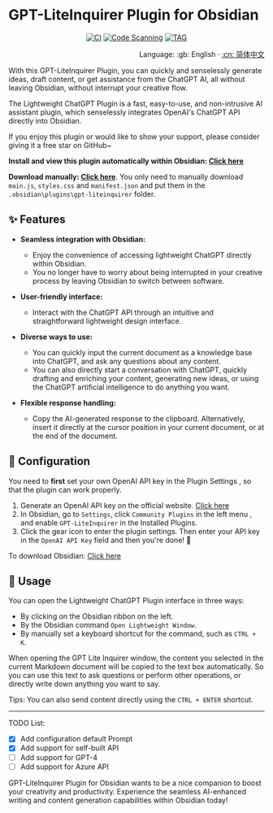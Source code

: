 # GPT-LiteInquirer Plugin for Obsidian

<div align="center">

[![CI][ci-image]][ci-url]
[![Code Scanning][code-scanning-image]][code-scanning-url]
[![TAG][tag-image]][tag-url]

[ci-image]: https://img.shields.io/github/actions/workflow/status/ittuann/obsidian-gpt-liteinquirer-plugin/CI.yml?branch=master&label=Build%20Status&logo=github&style=for-the-badge
[ci-url]: https://github.com/ittuann/obsidian-gpt-liteinquirer-plugin
[code-scanning-image]: https://img.shields.io/github/actions/workflow/status/ittuann/obsidian-gpt-liteinquirer-plugin/CodeQL.yml?branch=master&label=Code%20Scanning&logo=github&style=for-the-badge
[code-scanning-url]: https://github.com/ittuann/obsidian-gpt-liteinquirer-plugin
[tag-image]: https://img.shields.io/github/v/release/ittuann/obsidian-gpt-liteinquirer-plugin?branch=master&label=Release%20tag&logo=github&style=for-the-badge
[tag-url]: https://github.com/ittuann/obsidian-gpt-liteinquirer-plugin/releases/latest

</div>

<div align="right">
Language:
:gb: English</a> · 
<a title="Chinese" href="/README.zh-CN.md">:cn: 简体中文</a>
</div>

With this GPT-LiteInquirer Plugin, you can quickly and senselessly generate ideas, draft content, or get assistance from the ChatGPT AI, all without leaving Obsidian, without interrupt your creative flow.

The Lightweight ChatGPT Plugin is a fast, easy-to-use, and non-intrusive AI assistant plugin, which senselessly integrates OpenAI's ChatGPT API directly into Obsidian.

If you enjoy this plugin or would like to show your support, please consider giving it a free star on GitHub~

**Install and view this plugin automatically within Obsidian: [Click here](https://obsidian.md/plugins?id=gpt-liteinquirer)**

**Download manually: [Click here](https://github.com/ittuann/obsidian-gpt-liteinquirer-plugin/releases/latest)**. You only need to manually download `main.js`, `styles.css` and `manifest.json` and put them in the `.obsidian\plugins\gpt-liteinquirer` folder.

## ✨ Features

-   **Seamless integration with Obsidian:**

    -   Enjoy the convenience of accessing lightweight ChatGPT directly within Obsidian.
    -   You no longer have to worry about being interrupted in your creative process by leaving Obsidian to switch between software.

-   **User-friendly interface:**

    -   Interact with the ChatGPT API through an intuitive and straightforward lightweight design interface.

-   **Diverse ways to use:**

    -   You can quickly input the current document as a knowledge base into ChatGPT, and ask any questions about any content.
    -   You can also directly start a conversation with ChatGPT, quickly drafting and enriching your content, generating new ideas, or using the ChatGPT artificial intelligence to do anything you want.

-   **Flexible response handling:**
    -   Copy the AI-generated response to the clipboard. Alternatively, insert it directly at the cursor position in your current document, or at the end of the document.

## 🧩 Configuration

You need to **first** set your own OpenAI API key in the Plugin Settings , so that the plugin can work properly.

1. Generate an OpenAI API key on the official website. [Click here](https://beta.openai.com/account/api-keys)
2. In Obsidian, go to `Settings`, click `Community Plugins` in the left menu , and enable `GPT-LiteInquirer` in the Installed Plugins.
3. Click the gear icon to enter the plugin settings. Then enter your API key in the `OpenAI API Key` field and then you're done! 🎉

To download Obsidian: [Click here](https://www.obsidian.md/)

## 📝 Usage

You can open the Lightweight ChatGPT Plugin interface in three ways:

-   By clicking on the Obsidian ribbon on the left.
-   By the Obsidian command `Open Lightweight Window`.
-   By manually set a keyboard shortcut for the command, such as `CTRL + K`.

When opening the GPT Lite Inquirer window, the content you selected in the current Markdown document will be copied to the text box automatically. So you can use this text to ask questions or perform other operations, or directly write down anything you want to say.

Tips: You can also send content directly using the `CTRL + ENTER` shortcut.

---

TODO List:

-   [x] Add configuration default Prompt
-   [x] Add support for self-built API
-   [ ] Add support for GPT-4
-   [ ] Add support for Azure API

GPT-LiteInquirer Plugin for Obsidian wants to be a nice companion to boost your creativity and productivity. Experience the seamless AI-enhanced writing and content generation capabilities within Obsidian today!
